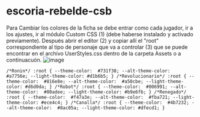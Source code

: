 # escoria-rebelde-csb

Para Cambiar los colores de la ficha se debe entrar como cada jugador, ir a los ajustes, ir al módulo Custom CSS (1) (debe haberse instalado y activado previamente). Después abrir el editor (2) y copiar allí el "root" correspondiente al tipo de personaje que va a controlar (3) que se puede encontrar en el archivo UserStyles.css dentro de la carpeta Assets o a continuacuón.
![image](https://github.com/user-attachments/assets/542ed419-b08f-4a58-87c6-2d7a0031a2d7)

`/*Ronin*/
:root {
	--theme-color:  #731f38;
	--alt-theme-color:  #a7756e;
	--light-theme-color: #d1b6b5;
}
/*Revolucionario*/
:root {
	--theme-color:  #816e8e;
	--alt-theme-color:  #a58cbe;
	--light-theme-color: #d6d0da;
}
/*Robot*/
:root {
	--theme-color:  #006991;
	--alt-theme-color:  #00adee;
	--light-theme-color: #b9e6fb;
}
/*Renegado*/
:root {
	--theme-color:  #f47a3e;
	--alt-theme-color:  #fba721;
	--light-theme-color: #ece4c4;
}
/*Canalla*/
:root {
	--theme-color:  #4b7232;
	--alt-theme-color:  #8ac05a;
	--light-theme-color: #dfecd1;
}`
